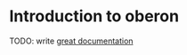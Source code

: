 # Introduction to oberon

TODO: write [great documentation](http://jacobian.org/writing/great-documentation/what-to-write/)
